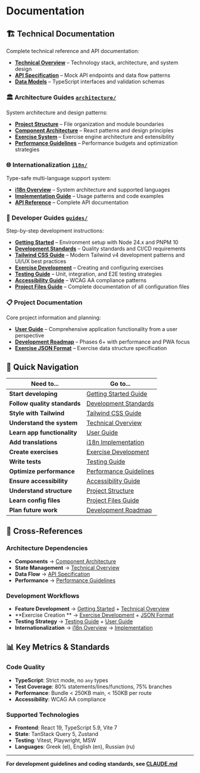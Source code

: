 # Documentation

## 🏗️ Technical Documentation

Complete technical reference and API documentation:

- [**Technical Overview**](technical/overview.md) – Technology stack, architecture, and system design
- [**API Specification**](technical/api-specification.md) – Mock API endpoints and data flow patterns
- [**Data Models**](technical/data-models.md) – TypeScript interfaces and validation schemas

### 🏛️ **Architecture Guides** [`architecture/`](architecture/)

System architecture and design patterns:

- [**Project Structure**](architecture/project-structure.md) – File organization and module boundaries
- [**Component Architecture**](architecture/component-architecture.md) – React patterns and design principles
- [**Exercise System**](architecture/exercise-system.md) – Exercise engine architecture and extensibility
- [**Performance Guidelines**](architecture/performance.md) – Performance budgets and optimization strategies

### 🌐 **Internationalization** [`i18n/`](i18n/)

Type-safe multi-language support system:

- [**i18n Overview**](i18n/overview.md) – System architecture and supported languages
- [**Implementation Guide**](i18n/implementation.md) – Usage patterns and code examples
- [**API Reference**](i18n/api-reference.md) – Complete API documentation

### 📖 **Developer Guides** [`guides/`](guides/)

Step-by-step development instructions:

- [**Getting Started**](guides/getting-started.md) – Environment setup with Node 24.x and PNPM 10
- [**Development Standards**](guides/development-standards.md) – Quality standards and CI/CD requirements
- [**Tailwind CSS Guide**](guides/tailwind-css-guide.md) – Modern Tailwind v4 development patterns and UI/UX best
  practices
- [**Exercise Development**](guides/exercise-development.md) – Creating and configuring exercises
- [**Testing Guide**](guides/testing-guide.md) – Unit, integration, and E2E testing strategies
- [**Accessibility Guide**](guides/accessibility.md) – WCAG AA compliance patterns
- [**Project Files Guide**](guides/project-files-guide.md) – Complete documentation of all configuration files

### 📋 **Project Documentation**

Core project information and planning:

- [**User Guide**](guides/user-guide.md) – Comprehensive application functionality from a user perspective
- [**Development Roadmap**](ROADMAP.md) – Phases 6+ with performance and PWA focus
- [**Exercise JSON Format**](guides/exercise-json-format.md) – Exercise data structure specification

## 🎯 Quick Navigation

| Need to...                   | Go to...                                                 |
|------------------------------|----------------------------------------------------------|
| **Start developing**         | [Getting Started Guide](guides/getting-started.md)       |
| **Follow quality standards** | [Development Standards](guides/development-standards.md) |
| **Style with Tailwind**      | [Tailwind CSS Guide](guides/tailwind-css-guide.md)       |
| **Understand the system**    | [Technical Overview](technical/overview.md)              |
| **Learn app functionality**  | [User Guide](guides/user-guide.md)                       |
| **Add translations**         | [i18n Implementation](i18n/implementation.md)            |
| **Create exercises**         | [Exercise Development](guides/exercise-development.md)   |
| **Write tests**              | [Testing Guide](guides/testing-guide.md)                 |
| **Optimize performance**     | [Performance Guidelines](architecture/performance.md)    |
| **Ensure accessibility**     | [Accessibility Guide](guides/accessibility.md)           |
| **Understand structure**     | [Project Structure](architecture/project-structure.md)   |
| **Learn config files**       | [Project Files Guide](guides/project-files-guide.md)     |
| **Plan future work**         | [Development Roadmap](ROADMAP.md)                        |


## 🔗 Cross-References

### Architecture Dependencies

- **Components** → [Component Architecture](architecture/component-architecture.md)
- **State Management** → [Technical Overview](technical/overview.md#state-management)
- **Data Flow** → [API Specification](technical/api-specification.md)
- **Performance** → [Performance Guidelines](architecture/performance.md)

### Development Workflows

- **Feature Development** → [Getting Started](guides/getting-started.md) + [Technical Overview](technical/overview.md)
- **Exercise Creation
  ** → [Exercise Development](guides/exercise-development.md) + [JSON Format](guides/exercise-json-format.md)
- **Testing Strategy** → [Testing Guide](guides/testing-guide.md) + [User Guide](guides/user-guide.md)
- **Internationalization** → [i18n Overview](i18n/overview.md) → [Implementation](i18n/implementation.md)

## 📊 Key Metrics & Standards

### Code Quality

- **TypeScript**: Strict mode, no `any` types
- **Test Coverage**: 80% statements/lines/functions, 75% branches
- **Performance**: Bundle < 250KB main, < 150KB per route
- **Accessibility**: WCAG AA compliance

### Supported Technologies

- **Frontend**: React 19, TypeScript 5.9, Vite 7
- **State**: TanStack Query 5, Zustand
- **Testing**: Vitest, Playwright, MSW
- **Languages**: Greek (el), English (en), Russian (ru)

---

**For development guidelines and coding standards, see [CLAUDE.md](../CLAUDE.md)**
